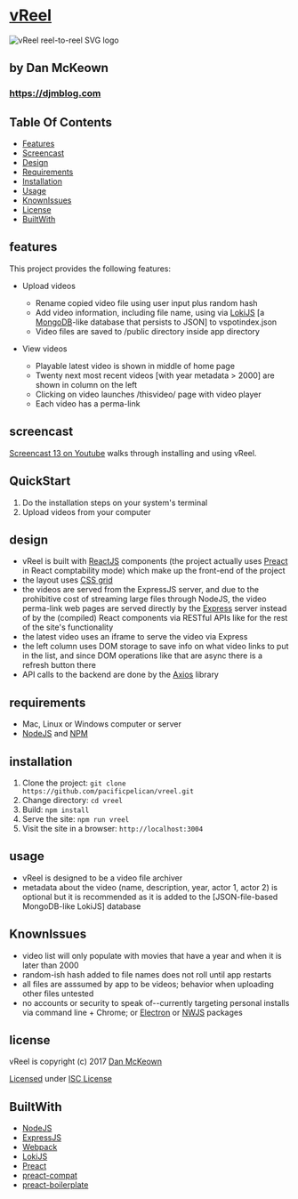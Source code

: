 # [vReel](http://vreel.pacificio.com)

<img src='vreellogo.png' alt="vReel reel-to-reel SVG logo" />

## by Dan McKeown

### https://djmblog.com

## Table Of Contents
- [Features](#features)
- [Screencast](#screencast)
- [Design](#design)
- [Requirements](#requirements)
- [Installation](#installation)
- [Usage](#usage)
- [KnownIssues](#knownissues)
- [License](#license)
- [BuiltWith](#builtwith)

## features

This project provides the following features:

- Upload videos
    - Rename copied video file using user input plus random hash
    - Add video information, including file name, using via [LokiJS](http://lokijs.org/) [a [MongoDB](https://www.mongodb.com/)-like database that persists to JSON] to vspotindex.json
    - Video files are saved to /public directory inside app directory
    
- View videos
    - Playable latest video is shown in middle of home page
    - Twenty next most recent videos [with year metadata > 2000] are shown in column on the left
    - Clicking on video launches /thisvideo/<video-name> page with video player
    - Each video has a perma-link

## screencast

[Screencast 13 on Youtube](https://www.youtube.com/watch?v=LTBv8gDsf_Q) walks through installing and using vReel.

## QuickStart
1. Do the installation steps on your system's terminal
2. Upload videos from your computer

## design
- vReel is built with [ReactJS](https://facebook.github.io/react/) components (the project actually uses [Preact](https://preactjs.com/) in React comptability mode) which make up the front-end of the project
- the layout uses [CSS grid](https://developer.mozilla.org/en-US/docs/Web/CSS/CSS_Grid_Layout)
- the videos are served from the ExpressJS server, and due to the prohibitive cost of streaming large files through NodeJS, the video perma-link web pages are served directly by the [Express](http://expressjs.com/) server instead of by the (compiled) React components via RESTful APIs like for the rest of the site's functionality
- the latest video uses an iframe to serve the video via Express
- the left column uses DOM storage to save info on what video links to put in the list, and since DOM operations like that are async there is a refresh button there
- API calls to the backend are done by the [Axios](https://github.com/mzabriskie/axios) library

## requirements
- Mac, Linux or Windows computer or server
- [NodeJS](https://nodejs.org) and [NPM](https://www.npmjs.com/)

## installation
1. Clone the project: `git clone https://github.com/pacificpelican/vreel.git`
2. Change directory: `cd vreel`
3. Build: `npm install`
4. Serve the site:  `npm run vreel`
5. Visit the site in a browser: `http://localhost:3004`

## usage
- vReel is designed to be a video file archiver
- metadata about the video (name, description, year, actor 1, actor 2) is optional but it is recommended as it is added to the [JSON-file-based MongoDB-like LokiJS] database

## KnownIssues
- video list will only populate with movies that have a year and when it is later than 2000
- random-ish hash added to file names does not roll until app restarts
- all files are asssumed by app to be videos; behavior when uploading other files untested
- no accounts or security to speak of--currently targeting personal installs via command line + Chrome; or [Electron](https://electron.atom.io/) or [NWJS](https://nwjs.io/) packages

## license

vReel is copyright (c) 2017 [Dan McKeown](http://danmckeown.info)

[Licensed](LICENSE.md) under [ISC License](https://opensource.org/licenses/ISC)

## BuiltWith

- [NodeJS](https://nodejs.org)
- [ExpressJS](https://expressjs.com/)
- [Webpack](https://webpack.github.io)
- [LokiJS](http://lokijs.org/)
- [Preact](https://github.com/developit/preact)
- [preact-compat](https://github.com/developit/preact-compat)
- [preact-boilerplate](https://github.com/developit/preact-boilerplate)
